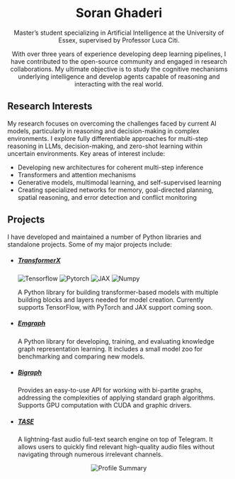 <h1 align="center">Soran Ghaderi</h1>
<!-- <p align="center">
  <a href="https://github.com/soran-ghaderi">
    <img src="https://img.shields.io/badge/GitHub-soran--ghaderi-181717?style=flat&logo=github">
  </a>
  <a href="mailto:soran.ghaderi@example.com">
    <img src="https://img.shields.io/badge/Email-soran.ghaderi@example.com-D14836?style=flat&logo=gmail&logoColor=white">
  </a>
  <a href="https://www.linkedin.com/in/soran-ghaderi/">
    <img src="https://img.shields.io/badge/LinkedIn-soran--ghaderi-0077B5?style=flat&logo=linkedin&logoColor=white">
  </a> -->
</p>
<p align="center">
  Master’s student specializing in Artificial Intelligence at the University of Essex, supervised by Professor Luca Citi.
</p>
<p align="center">
  With over three years of experience developing deep learning pipelines, I have contributed to the open-source community and engaged in research collaborations. My ultimate objective is to study the cognitive mechanisms underlying intelligence and develop agents capable of reasoning and interacting with the real world.
</p>
<h2>Research Interests</h2>
<p>My research focuses on overcoming the challenges faced by current AI models, particularly in reasoning and decision-making in complex environments. I explore fully differentiable approaches for multi-step reasoning in LLMs, decision-making, and zero-shot learning within uncertain environments. Key areas of interest include:</p>
<ul>
  <li>Developing new architectures for coherent multi-step inference</li>
  <li>Transformers and attention mechanisms</li>
  <li>Generative models, multimodal learning, and self-supervised learning</li>
  <li>Creating specialized networks for memory, goal-directed planning, spatial reasoning, and error detection and conflict monitoring</li>
</ul>
<h2>Projects</h2>
<p>I have developed and maintained a number of Python libraries and standalone projects. Some of my major projects include:</p>
<ul>
  <li><h5><a href="https://github.com/tensorops/TransformerX">TransformerX</a></h5>
    <img alt="Tensorflow" src="https://img.shields.io/badge/TensorFlow 2-FF6F00?style=flat&logo=tensorflow&logoColor=white">
    <img alt="Pytorch" src="https://img.shields.io/badge/PyTorch-%23EE4C2C.svg?style=flat&logo=PyTorch&logoColor=white">
    <img alt="JAX" src="https://img.shields.io/badge/JAX-A81C7D.svg?style=flat&logo=numpy&logoColor=white">
    <img alt="Numpy" src="https://img.shields.io/badge/numpy-%23013243.svg?style=flat&logo=numpy&logoColor=white">
    <p>A Python library for building transformer-based models with multiple building blocks and layers needed for model creation. Currently supports TensorFlow, with PyTorch and JAX support coming soon.</p>
  </li>
  <li><h5><a href="https://github.com/bi-graph/Emgraph">Emgraph</a></h5>
    <p>A Python library for developing, training, and evaluating knowledge graph representation learning. It includes a small model zoo for benchmarking and comparing new models.</p>
  </li>
  <li><h5><a href="https://github.com/bi-graph/Bigraph">Bigraph</a></h5>
    <p>Provides an easy-to-use API for working with bi-partite graphs, addressing the complexities of applying standard graph algorithms. Supports GPU computation with CUDA and graphic drivers.</p>
  </li>
  <li><h5><a href="https://github.com/appheap/TASE">TASE</a></h5>
    <p>A lightning-fast audio full-text search engine on top of Telegram. It allows users to quickly find relevant high-quality audio files without navigating through numerous irrelevant channels.</p>
  </li>
</ul>
<p align="center">
  <img src="https://github-profile-summary-cards.vercel.app/api/cards/profile-details?username=soran-ghaderi&theme=solarized_dark" alt="Profile Summary">
</p>
<!-- <p align="center">
  <img src="https://github-readme-stats.vercel.app/api?username=soran-ghaderi&show_icons=true&theme=solarized-dark" alt="GitHub Stats">
</p>
<p align="center">
  <img src="https://visitor-badge.laobi.icu/badge?page_id=soran-ghaderi" alt="Visitor Count">
  <img src="https://raw.githubusercontent.com/github/explore/80688e429a7d4ef2fca1e82350fe8e3517d3494d/topics/python/python.png" alt="Python" height="40" style="vertical-align:top; margin:4px">
</p> -->
